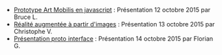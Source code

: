 

* [Prototype Art Mobilis en javascript](./12octobre/) : Présentation 12 octobre 2015 par Bruce L.
* [Réalité augmentée à partir d'images](./13octobre/ArtMobilis.pdf) : Présentation 13 octobre 2015 par Christophe V.
* [Présentation proto interface](./Pres_Interface/Pres_Interface_ArtMobilis.pdf) : Présentation 14 octobre 2015 par Florian G.

